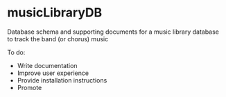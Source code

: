# musicLibraryDB
Database schema and supporting documents for a music library database to track the band (or chorus) music

To do:
- Write documentation
- Improve user experience
- Provide installation instructions
- Promote